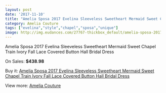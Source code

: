 ```yaml
---
layout: post
date: '2017-11-10'
title: "Amelia Sposa 2017 Evelina Sleeveless Sweetheart Mermaid Sweet Chapel Train Ivory Fall Lace Covered Button Hall Bridal Dress"
category: Amelia Couture
tags: ["evelina","style","chapel","sposa","unique"]
image: http://img.eudances.com/27767-thickbox_default/amelia-sposa-2017-evelina-sleeveless-sweetheart-mermaid-sweet-chapel-train-ivory-fall-lace-covered-button-hall-bridal-dress.jpg
---
```

Amelia Sposa 2017 Evelina Sleeveless Sweetheart Mermaid Sweet Chapel Train Ivory Fall Lace Covered Button Hall Bridal Dress

On Sales: **$438.98**
<a href="https://www.eudances.com/en/amelia-couture/9213-amelia-sposa-2017-evelina-sleeveless-sweetheart-mermaid-sweet-chapel-train-ivory-fall-lace-covered-button-hall-bridal-dress.html"><amp-img layout="responsive" width="600" height="600" src="//img.eudances.com/27767-thickbox_default/amelia-sposa-2017-evelina-sleeveless-sweetheart-mermaid-sweet-chapel-train-ivory-fall-lace-covered-button-hall-bridal-dress.jpg" alt="Amelia Sposa 2017 Evelina Sleeveless Sweetheart Mermaid Sweet Chapel Train Ivory Fall Lace Covered Button Hall Bridal Dress 0" /></a>
<a href="https://www.eudances.com/en/amelia-couture/9213-amelia-sposa-2017-evelina-sleeveless-sweetheart-mermaid-sweet-chapel-train-ivory-fall-lace-covered-button-hall-bridal-dress.html"><amp-img layout="responsive" width="600" height="600" src="//img.eudances.com/27772-thickbox_default/amelia-sposa-2017-evelina-sleeveless-sweetheart-mermaid-sweet-chapel-train-ivory-fall-lace-covered-button-hall-bridal-dress.jpg" alt="Amelia Sposa 2017 Evelina Sleeveless Sweetheart Mermaid Sweet Chapel Train Ivory Fall Lace Covered Button Hall Bridal Dress 1" /></a>
<a href="https://www.eudances.com/en/amelia-couture/9213-amelia-sposa-2017-evelina-sleeveless-sweetheart-mermaid-sweet-chapel-train-ivory-fall-lace-covered-button-hall-bridal-dress.html"><amp-img layout="responsive" width="600" height="600" src="//img.eudances.com/27771-thickbox_default/amelia-sposa-2017-evelina-sleeveless-sweetheart-mermaid-sweet-chapel-train-ivory-fall-lace-covered-button-hall-bridal-dress.jpg" alt="Amelia Sposa 2017 Evelina Sleeveless Sweetheart Mermaid Sweet Chapel Train Ivory Fall Lace Covered Button Hall Bridal Dress 2" /></a>
<a href="https://www.eudances.com/en/amelia-couture/9213-amelia-sposa-2017-evelina-sleeveless-sweetheart-mermaid-sweet-chapel-train-ivory-fall-lace-covered-button-hall-bridal-dress.html"><amp-img layout="responsive" width="600" height="600" src="//img.eudances.com/27770-thickbox_default/amelia-sposa-2017-evelina-sleeveless-sweetheart-mermaid-sweet-chapel-train-ivory-fall-lace-covered-button-hall-bridal-dress.jpg" alt="Amelia Sposa 2017 Evelina Sleeveless Sweetheart Mermaid Sweet Chapel Train Ivory Fall Lace Covered Button Hall Bridal Dress 3" /></a>
<a href="https://www.eudances.com/en/amelia-couture/9213-amelia-sposa-2017-evelina-sleeveless-sweetheart-mermaid-sweet-chapel-train-ivory-fall-lace-covered-button-hall-bridal-dress.html"><amp-img layout="responsive" width="600" height="600" src="//img.eudances.com/27769-thickbox_default/amelia-sposa-2017-evelina-sleeveless-sweetheart-mermaid-sweet-chapel-train-ivory-fall-lace-covered-button-hall-bridal-dress.jpg" alt="Amelia Sposa 2017 Evelina Sleeveless Sweetheart Mermaid Sweet Chapel Train Ivory Fall Lace Covered Button Hall Bridal Dress 4" /></a>
<a href="https://www.eudances.com/en/amelia-couture/9213-amelia-sposa-2017-evelina-sleeveless-sweetheart-mermaid-sweet-chapel-train-ivory-fall-lace-covered-button-hall-bridal-dress.html"><amp-img layout="responsive" width="600" height="600" src="//img.eudances.com/27768-thickbox_default/amelia-sposa-2017-evelina-sleeveless-sweetheart-mermaid-sweet-chapel-train-ivory-fall-lace-covered-button-hall-bridal-dress.jpg" alt="Amelia Sposa 2017 Evelina Sleeveless Sweetheart Mermaid Sweet Chapel Train Ivory Fall Lace Covered Button Hall Bridal Dress 5" /></a>

Buy it: [Amelia Sposa 2017 Evelina Sleeveless Sweetheart Mermaid Sweet Chapel Train Ivory Fall Lace Covered Button Hall Bridal Dress](https://www.eudances.com/en/amelia-couture/9213-amelia-sposa-2017-evelina-sleeveless-sweetheart-mermaid-sweet-chapel-train-ivory-fall-lace-covered-button-hall-bridal-dress.html "Amelia Sposa 2017 Evelina Sleeveless Sweetheart Mermaid Sweet Chapel Train Ivory Fall Lace Covered Button Hall Bridal Dress")

View more: [Amelia Couture](https://www.eudances.com/en/54-Amelia-Couture "Amelia Couture")